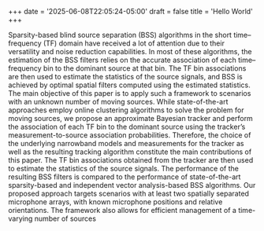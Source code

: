 +++
date = '2025-06-08T22:05:24-05:00'
draft = false
title = 'Hello World'
+++

Sparsity-based blind source separation (BSS) algorithms in the short time–frequency (TF) domain have received a
lot of attention due to their versatility and noise reduction capabilities. In most of these algorithms, the estimation of the BSS filters
relies on the accurate association of each time–frequency bin to the
dominant source at that bin. The TF bin associations are then used
to estimate the statistics of the source signals, and BSS is achieved
by optimal spatial filters computed using the estimated statistics.
The main objective of this paper is to apply such a framework
to scenarios with an unknown number of moving sources. While
state-of-the-art approaches employ online clustering algorithms to
solve the problem for moving sources, we propose an approximate
Bayesian tracker and perform the association of each TF bin to
the dominant source using the tracker’s measurement-to-source
association probabilities. Therefore, the choice of the underlying
narrowband models and measurements for the tracker as well as
the resulting tracking algorithm constitute the main contributions
of this paper. The TF bin associations obtained from the tracker
are then used to estimate the statistics of the source signals. The
performance of the resulting BSS filters is compared to the performance of state-of-the-art sparsity-based and independent vector
analysis-based BSS algorithms. Our proposed approach targets
scenarios with at least two spatially separated microphone arrays,
with known microphone positions and relative orientations. The
framework also allows for efficient management of a time-varying
number of sources
